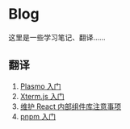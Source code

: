 # Blog
这里是一些学习笔记、翻译……

## 翻译
1. [Plasmo 入门](https://github.com/ZBINY/Blog/issues/1)
2. [Xterm.js 入门](https://github.com/ZBINY/Blog/issues/2)
3. [维护 React 内部组件库注意事项](https://github.com/ZBINY/Blog/issues/3)
4. [pnpm 入门](https://github.com/ZBINY/Blog/issues/4)
